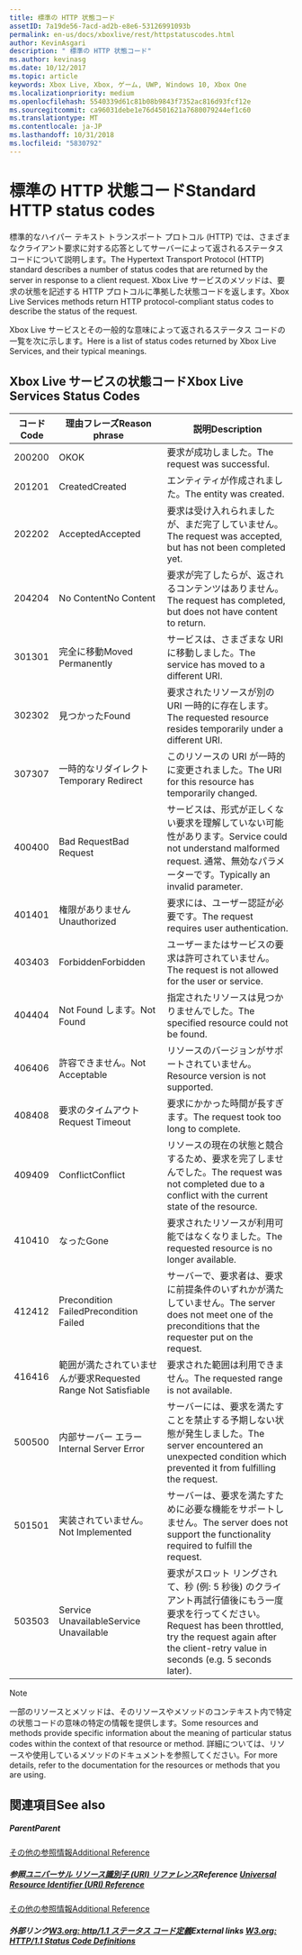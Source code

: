 ```yaml
---
title: 標準の HTTP 状態コード
assetID: 7a19de56-7acd-ad2b-e8e6-53126991093b
permalink: en-us/docs/xboxlive/rest/httpstatuscodes.html
author: KevinAsgari
description: " 標準の HTTP 状態コード"
ms.author: kevinasg
ms.date: 10/12/2017
ms.topic: article
keywords: Xbox Live, Xbox, ゲーム, UWP, Windows 10, Xbox One
ms.localizationpriority: medium
ms.openlocfilehash: 5540339d61c81b08b9843f7352ac816d93fcf12e
ms.sourcegitcommit: ca96031debe1e76d4501621a7680079244ef1c60
ms.translationtype: MT
ms.contentlocale: ja-JP
ms.lasthandoff: 10/31/2018
ms.locfileid: "5830792"
---
```

# <a name="standard-http-status-codes"></a><span data-ttu-id="b2e65-104">標準の HTTP 状態コード</span><span class="sxs-lookup"><span data-stu-id="b2e65-104">Standard HTTP status codes</span></span>
 
<span data-ttu-id="b2e65-105">標準的なハイパー テキスト トランスポート プロトコル (HTTP) では、さまざまなクライアント要求に対する応答としてサーバーによって返されるステータス コードについて説明します。</span><span class="sxs-lookup"><span data-stu-id="b2e65-105">The Hypertext Transport Protocol (HTTP) standard describes a number of status codes that are returned by the server in response to a client request.</span></span> <span data-ttu-id="b2e65-106">Xbox Live サービスのメソッドは、要求の状態を記述する HTTP プロトコルに準拠した状態コードを返します。</span><span class="sxs-lookup"><span data-stu-id="b2e65-106">Xbox Live Services methods return HTTP protocol-compliant status codes to describe the status of the request.</span></span>
 
<span data-ttu-id="b2e65-107">Xbox Live サービスとその一般的な意味によって返されるステータス コードの一覧を次に示します。</span><span class="sxs-lookup"><span data-stu-id="b2e65-107">Here is a list of status codes returned by Xbox Live Services, and their typical meanings.</span></span>
 
<a id="ID4EAB"></a>

 
## <a name="xbox-live-services-status-codes"></a><span data-ttu-id="b2e65-108">Xbox Live サービスの状態コード</span><span class="sxs-lookup"><span data-stu-id="b2e65-108">Xbox Live Services Status Codes</span></span>
 
| <span data-ttu-id="b2e65-109">コード</span><span class="sxs-lookup"><span data-stu-id="b2e65-109">Code</span></span>| <span data-ttu-id="b2e65-110">理由フレーズ</span><span class="sxs-lookup"><span data-stu-id="b2e65-110">Reason phrase</span></span>| <span data-ttu-id="b2e65-111">説明</span><span class="sxs-lookup"><span data-stu-id="b2e65-111">Description</span></span>| 
| --- | --- | --- | 
| <span data-ttu-id="b2e65-112">200</span><span class="sxs-lookup"><span data-stu-id="b2e65-112">200</span></span>| <span data-ttu-id="b2e65-113">OK</span><span class="sxs-lookup"><span data-stu-id="b2e65-113">OK</span></span>| <span data-ttu-id="b2e65-114">要求が成功しました。</span><span class="sxs-lookup"><span data-stu-id="b2e65-114">The request was successful.</span></span>| 
| <span data-ttu-id="b2e65-115">201</span><span class="sxs-lookup"><span data-stu-id="b2e65-115">201</span></span>| <span data-ttu-id="b2e65-116">Created</span><span class="sxs-lookup"><span data-stu-id="b2e65-116">Created</span></span>| <span data-ttu-id="b2e65-117">エンティティが作成されました。</span><span class="sxs-lookup"><span data-stu-id="b2e65-117">The entity was created.</span></span>| 
| <span data-ttu-id="b2e65-118">202</span><span class="sxs-lookup"><span data-stu-id="b2e65-118">202</span></span>| <span data-ttu-id="b2e65-119">Accepted</span><span class="sxs-lookup"><span data-stu-id="b2e65-119">Accepted</span></span>| <span data-ttu-id="b2e65-120">要求は受け入れられましたが、まだ完了していません。</span><span class="sxs-lookup"><span data-stu-id="b2e65-120">The request was accepted, but has not been completed yet.</span></span>| 
| <span data-ttu-id="b2e65-121">204</span><span class="sxs-lookup"><span data-stu-id="b2e65-121">204</span></span>| <span data-ttu-id="b2e65-122">No Content</span><span class="sxs-lookup"><span data-stu-id="b2e65-122">No Content</span></span>| <span data-ttu-id="b2e65-123">要求が完了したらが、返されるコンテンツはありません。</span><span class="sxs-lookup"><span data-stu-id="b2e65-123">The request has completed, but does not have content to return.</span></span>| 
| <span data-ttu-id="b2e65-124">301</span><span class="sxs-lookup"><span data-stu-id="b2e65-124">301</span></span>| <span data-ttu-id="b2e65-125">完全に移動</span><span class="sxs-lookup"><span data-stu-id="b2e65-125">Moved Permanently</span></span>| <span data-ttu-id="b2e65-126">サービスは、さまざまな URI に移動しました。</span><span class="sxs-lookup"><span data-stu-id="b2e65-126">The service has moved to a different URI.</span></span>| 
| <span data-ttu-id="b2e65-127">302</span><span class="sxs-lookup"><span data-stu-id="b2e65-127">302</span></span>| <span data-ttu-id="b2e65-128">見つかった</span><span class="sxs-lookup"><span data-stu-id="b2e65-128">Found</span></span>| <span data-ttu-id="b2e65-129">要求されたリソースが別の URI 一時的に存在します。</span><span class="sxs-lookup"><span data-stu-id="b2e65-129">The requested resource resides temporarily under a different URI.</span></span>| 
| <span data-ttu-id="b2e65-130">307</span><span class="sxs-lookup"><span data-stu-id="b2e65-130">307</span></span>| <span data-ttu-id="b2e65-131">一時的なリダイレクト</span><span class="sxs-lookup"><span data-stu-id="b2e65-131">Temporary Redirect</span></span>| <span data-ttu-id="b2e65-132">このリソースの URI が一時的に変更されました。</span><span class="sxs-lookup"><span data-stu-id="b2e65-132">The URI for this resource has temporarily changed.</span></span>| 
| <span data-ttu-id="b2e65-133">400</span><span class="sxs-lookup"><span data-stu-id="b2e65-133">400</span></span>| <span data-ttu-id="b2e65-134">Bad Request</span><span class="sxs-lookup"><span data-stu-id="b2e65-134">Bad Request</span></span>| <span data-ttu-id="b2e65-135">サービスは、形式が正しくない要求を理解していない可能性があります。</span><span class="sxs-lookup"><span data-stu-id="b2e65-135">Service could not understand malformed request.</span></span> <span data-ttu-id="b2e65-136">通常、無効なパラメーターです。</span><span class="sxs-lookup"><span data-stu-id="b2e65-136">Typically an invalid parameter.</span></span>| 
| <span data-ttu-id="b2e65-137">401</span><span class="sxs-lookup"><span data-stu-id="b2e65-137">401</span></span>| <span data-ttu-id="b2e65-138">権限がありません</span><span class="sxs-lookup"><span data-stu-id="b2e65-138">Unauthorized</span></span>| <span data-ttu-id="b2e65-139">要求には、ユーザー認証が必要です。</span><span class="sxs-lookup"><span data-stu-id="b2e65-139">The request requires user authentication.</span></span>| 
| <span data-ttu-id="b2e65-140">403</span><span class="sxs-lookup"><span data-stu-id="b2e65-140">403</span></span>| <span data-ttu-id="b2e65-141">Forbidden</span><span class="sxs-lookup"><span data-stu-id="b2e65-141">Forbidden</span></span>| <span data-ttu-id="b2e65-142">ユーザーまたはサービスの要求は許可されていません。</span><span class="sxs-lookup"><span data-stu-id="b2e65-142">The request is not allowed for the user or service.</span></span>| 
| <span data-ttu-id="b2e65-143">404</span><span class="sxs-lookup"><span data-stu-id="b2e65-143">404</span></span>| <span data-ttu-id="b2e65-144">Not Found します。</span><span class="sxs-lookup"><span data-stu-id="b2e65-144">Not Found</span></span>| <span data-ttu-id="b2e65-145">指定されたリソースは見つかりませんでした。</span><span class="sxs-lookup"><span data-stu-id="b2e65-145">The specified resource could not be found.</span></span>| 
| <span data-ttu-id="b2e65-146">406</span><span class="sxs-lookup"><span data-stu-id="b2e65-146">406</span></span>| <span data-ttu-id="b2e65-147">許容できません。</span><span class="sxs-lookup"><span data-stu-id="b2e65-147">Not Acceptable</span></span>| <span data-ttu-id="b2e65-148">リソースのバージョンがサポートされていません。</span><span class="sxs-lookup"><span data-stu-id="b2e65-148">Resource version is not supported.</span></span>| 
| <span data-ttu-id="b2e65-149">408</span><span class="sxs-lookup"><span data-stu-id="b2e65-149">408</span></span>| <span data-ttu-id="b2e65-150">要求のタイムアウト</span><span class="sxs-lookup"><span data-stu-id="b2e65-150">Request Timeout</span></span>| <span data-ttu-id="b2e65-151">要求にかかった時間が長すぎます。</span><span class="sxs-lookup"><span data-stu-id="b2e65-151">The request took too long to complete.</span></span>| 
| <span data-ttu-id="b2e65-152">409</span><span class="sxs-lookup"><span data-stu-id="b2e65-152">409</span></span>| <span data-ttu-id="b2e65-153">Conflict</span><span class="sxs-lookup"><span data-stu-id="b2e65-153">Conflict</span></span>| <span data-ttu-id="b2e65-154">リソースの現在の状態と競合するため、要求を完了しませんでした。</span><span class="sxs-lookup"><span data-stu-id="b2e65-154">The request was not completed due to a conflict with the current state of the resource.</span></span>| 
| <span data-ttu-id="b2e65-155">410</span><span class="sxs-lookup"><span data-stu-id="b2e65-155">410</span></span>| <span data-ttu-id="b2e65-156">なった</span><span class="sxs-lookup"><span data-stu-id="b2e65-156">Gone</span></span>| <span data-ttu-id="b2e65-157">要求されたリソースが利用可能ではなくなりました。</span><span class="sxs-lookup"><span data-stu-id="b2e65-157">The requested resource is no longer available.</span></span>| 
| <span data-ttu-id="b2e65-158">412</span><span class="sxs-lookup"><span data-stu-id="b2e65-158">412</span></span>| <span data-ttu-id="b2e65-159">Precondition Failed</span><span class="sxs-lookup"><span data-stu-id="b2e65-159">Precondition Failed</span></span>| <span data-ttu-id="b2e65-160">サーバーで、要求者は、要求に前提条件のいずれかが満たしていません。</span><span class="sxs-lookup"><span data-stu-id="b2e65-160">The server does not meet one of the preconditions that the requester put on the request.</span></span>| 
| <span data-ttu-id="b2e65-161">416</span><span class="sxs-lookup"><span data-stu-id="b2e65-161">416</span></span>| <span data-ttu-id="b2e65-162">範囲が満たされていませんが要求</span><span class="sxs-lookup"><span data-stu-id="b2e65-162">Requested Range Not Satisfiable</span></span>| <span data-ttu-id="b2e65-163">要求された範囲は利用できません。</span><span class="sxs-lookup"><span data-stu-id="b2e65-163">The requested range is not available.</span></span>| 
| <span data-ttu-id="b2e65-164">500</span><span class="sxs-lookup"><span data-stu-id="b2e65-164">500</span></span>| <span data-ttu-id="b2e65-165">内部サーバー エラー</span><span class="sxs-lookup"><span data-stu-id="b2e65-165">Internal Server Error</span></span>| <span data-ttu-id="b2e65-166">サーバーには、要求を満たすことを禁止する予期しない状態が発生しました。</span><span class="sxs-lookup"><span data-stu-id="b2e65-166">The server encountered an unexpected condition which prevented it from fulfilling the request.</span></span>| 
| <span data-ttu-id="b2e65-167">501</span><span class="sxs-lookup"><span data-stu-id="b2e65-167">501</span></span>| <span data-ttu-id="b2e65-168">実装されていません。</span><span class="sxs-lookup"><span data-stu-id="b2e65-168">Not Implemented</span></span>| <span data-ttu-id="b2e65-169">サーバーは、要求を満たすために必要な機能をサポートしません。</span><span class="sxs-lookup"><span data-stu-id="b2e65-169">The server does not support the functionality required to fulfill the request.</span></span>| 
| <span data-ttu-id="b2e65-170">503</span><span class="sxs-lookup"><span data-stu-id="b2e65-170">503</span></span>| <span data-ttu-id="b2e65-171">Service Unavailable</span><span class="sxs-lookup"><span data-stu-id="b2e65-171">Service Unavailable</span></span>| <span data-ttu-id="b2e65-172">要求がスロット リングされて、秒 (例: 5 秒後) のクライアント再試行値後にもう一度要求を行ってください。</span><span class="sxs-lookup"><span data-stu-id="b2e65-172">Request has been throttled, try the request again after the client-retry value in seconds (e.g. 5 seconds later).</span></span>| 
 

> [!NOTE] 
> <span data-ttu-id="b2e65-173">一部のリソースとメソッドは、そのリソースやメソッドのコンテキスト内で特定の状態コードの意味の特定の情報を提供します。</span><span class="sxs-lookup"><span data-stu-id="b2e65-173">Some resources and methods provide specific information about the meaning of particular status codes within the context of that resource or method.</span></span> <span data-ttu-id="b2e65-174">詳細については、リソースや使用しているメソッドのドキュメントを参照してください。</span><span class="sxs-lookup"><span data-stu-id="b2e65-174">For more details, refer to the documentation for the resources or methods that you are using.</span></span> 

  
<a id="ID4E3BAC"></a>

 
## <a name="see-also"></a><span data-ttu-id="b2e65-175">関連項目</span><span class="sxs-lookup"><span data-stu-id="b2e65-175">See also</span></span>
 
<a id="ID4E5BAC"></a>

 
##### <a name="parent"></a><span data-ttu-id="b2e65-176">Parent</span><span class="sxs-lookup"><span data-stu-id="b2e65-176">Parent</span></span>  

[<span data-ttu-id="b2e65-177">その他の参照情報</span><span class="sxs-lookup"><span data-stu-id="b2e65-177">Additional Reference</span></span>](atoc-xboxlivews-reference-additional.md)

  
<a id="ID4EKCAC"></a>

 
##### <a name="reference--universal-resource-identifier-uri-referenceuriatoc-xboxlivews-reference-urismd"></a><span data-ttu-id="b2e65-178">参照[ユニバーサル リソース識別子 (URI) リファレンス](../uri/atoc-xboxlivews-reference-uris.md)</span><span class="sxs-lookup"><span data-stu-id="b2e65-178">Reference  [Universal Resource Identifier (URI) Reference](../uri/atoc-xboxlivews-reference-uris.md)</span></span>

 [<span data-ttu-id="b2e65-179">その他の参照情報</span><span class="sxs-lookup"><span data-stu-id="b2e65-179">Additional Reference</span></span>](atoc-xboxlivews-reference-additional.md)

  
<a id="ID4EZCAC"></a>

 
##### <a name="external-links--w3org-http11-status-code-definitionshttpwwww3orgprotocolsrfc2616rfc2616-sec10htmlsec10"></a><span data-ttu-id="b2e65-180">外部リンク[W3.org: http/1.1 ステータス コード定義](http://www.w3.org/Protocols/rfc2616/rfc2616-sec10.html#sec10)</span><span class="sxs-lookup"><span data-stu-id="b2e65-180">External links  [W3.org: HTTP/1.1 Status Code Definitions](http://www.w3.org/Protocols/rfc2616/rfc2616-sec10.html#sec10)</span></span>

   